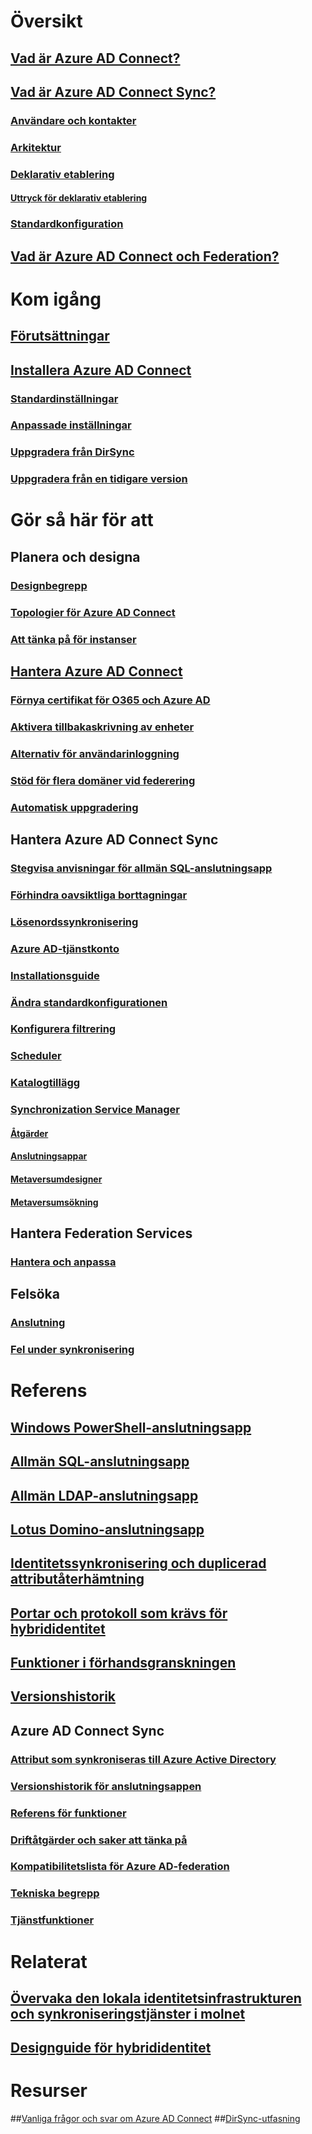 # Översikt
## [Vad är Azure AD Connect?](active-directory-aadconnect.md)
## [Vad är Azure AD Connect Sync?](active-directory-aadconnectsync-whatis.md)
### [Användare och kontakter](active-directory-aadconnectsync-understanding-users-and-contacts.md)
### [Arkitektur](active-directory-aadconnectsync-understanding-architecture.md)
### [Deklarativ etablering](active-directory-aadconnectsync-understanding-declarative-provisioning.md)
#### [Uttryck för deklarativ etablering](active-directory-aadconnectsync-understanding-declarative-provisioning-expressions.md)
### [Standardkonfiguration](active-directory-aadconnectsync-understanding-default-configuration.md)
## [Vad är Azure AD Connect och Federation?](active-directory-aadconnectfed-whatis.md)


# Kom igång
## [Förutsättningar](active-directory-aadconnect-prerequisites.md)
## [Installera Azure AD Connect](active-directory-aadconnect-accounts-permissions.md)
### [Standardinställningar](active-directory-aadconnect-get-started-express.md)
### [Anpassade inställningar](active-directory-aadconnect-get-started-custom.md)
### [Uppgradera från DirSync](active-directory-aadconnect-dirsync-upgrade-get-started.md)
### [Uppgradera från en tidigare version](active-directory-aadconnect-upgrade-previous-version.md)


# Gör så här för att
## Planera och designa
### [Designbegrepp](active-directory-aadconnect-design-concepts.md)
### [Topologier för Azure AD Connect](active-directory-aadconnect-topologies.md)
### [Att tänka på för instanser](active-directory-aadconnect-instances.md)

## [Hantera Azure AD Connect](active-directory-aadconnect-whats-next.md)
### [Förnya certifikat för O365 och Azure AD](active-directory-aadconnect-o365-certs.md)
### [Aktivera tillbakaskrivning av enheter](active-directory-aadconnect-feature-device-writeback.md)
### [Alternativ för användarinloggning](active-directory-aadconnect-user-signin.md)
### [Stöd för flera domäner vid federering](active-directory-aadconnect-multiple-domains.md)
### [Automatisk uppgradering](active-directory-aadconnect-feature-automatic-upgrade.md)


## Hantera Azure AD Connect Sync
### [Stegvisa anvisningar för allmän SQL-anslutningsapp](active-directory-aadconnectsync-connector-genericsql-step-by-step.md)
### [Förhindra oavsiktliga borttagningar](active-directory-aadconnectsync-feature-prevent-accidental-deletes.md)
### [Lösenordssynkronisering](active-directory-aadconnectsync-implement-password-synchronization.md)
### [Azure AD-tjänstkonto](active-directory-aadconnectsync-howto-azureadaccount.md)
### [Installationsguide](active-directory-aadconnectsync-installation-wizard.md)
### [Ändra standardkonfigurationen](active-directory-aadconnectsync-best-practices-changing-default-configuration.md)
### [Konfigurera filtrering](active-directory-aadconnectsync-configure-filtering.md)
### [Scheduler](active-directory-aadconnectsync-feature-scheduler.md)
### [Katalogtillägg](active-directory-aadconnectsync-feature-directory-extensions.md)
### [Synchronization Service Manager](active-directory-aadconnectsync-service-manager-ui.md)
#### [Åtgärder](active-directory-aadconnectsync-service-manager-ui-operations.md?toc=%2fazure%2factive-directory%2faad-connect%2ftoc.json)
#### [Anslutningsappar](active-directory-aadconnectsync-service-manager-ui-connectors.md)
#### [Metaversumdesigner](active-directory-aadconnectsync-service-manager-ui-mvdesigner.md)
#### [Metaversumsökning](active-directory-aadconnectsync-service-manager-ui-mvsearch.md)

## Hantera Federation Services
### [Hantera och anpassa](active-directory-aadconnect-federation-management.md)


## Felsöka
### [Anslutning](active-directory-aadconnect-troubleshoot-connectivity.md)
### [Fel under synkronisering](active-directory-aadconnect-troubleshoot-sync-errors.md)


# Referens
## [Windows PowerShell-anslutningsapp](active-directory-aadconnectsync-connector-powershell.md)
## [Allmän SQL-anslutningsapp](active-directory-aadconnectsync-connector-genericsql.md)
## [Allmän LDAP-anslutningsapp](active-directory-aadconnectsync-connector-genericldap.md)
## [Lotus Domino-anslutningsapp](active-directory-aadconnectsync-connector-domino.md)
## [Identitetssynkronisering och duplicerad attributåterhämtning](active-directory-aadconnectsyncservice-duplicate-attribute-resiliency.md)
## [Portar och protokoll som krävs för hybrididentitet](active-directory-aadconnect-ports.md)
## [Funktioner i förhandsgranskningen](active-directory-aadconnect-feature-preview.md)
## [Versionshistorik](active-directory-aadconnect-version-history.md)

## Azure AD Connect Sync
### [Attribut som synkroniseras till Azure Active Directory](active-directory-aadconnectsync-attributes-synchronized.md)
### [Versionshistorik för anslutningsappen](active-directory-aadconnectsync-connector-version-history.md)
### [Referens för funktioner](active-directory-aadconnectsync-functions-reference.md)
### [Driftåtgärder och saker att tänka på](active-directory-aadconnectsync-operations.md)
### [Kompatibilitetslista för Azure AD-federation](active-directory-aadconnect-federation-compatibility.md)
### [Tekniska begrepp](active-directory-aadconnectsync-technical-concepts.md)
### [Tjänstfunktioner](active-directory-aadconnectsyncservice-features.md)




# Relaterat
## [Övervaka den lokala identitetsinfrastrukturen och synkroniseringstjänster i molnet](../connect-health/active-directory-aadconnect-health.md)
## [Designguide för hybrididentitet](https://azure.microsoft.com/documentation/articles/active-directory-hybrid-identity-design-considerations-overview/)


# Resurser
##[Vanliga frågor och svar om Azure AD Connect](active-directory-aadconnect-faq.md)
##[DirSync-utfasning](active-directory-aadconnect-dirsync-deprecated.md)


<!--HONumber=Dec16_HO4-->


